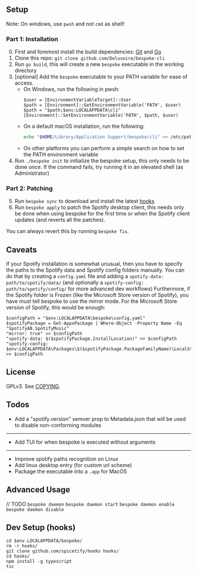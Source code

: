 ## Setup

Note: On windows, use `pwsh` and not `cmd` as shell!

### Part 1: Installation

0. First and foremost install the build dependencies: [Git](https://git-scm.com/downloads) and [Go](https://go.dev/doc/install)
1. Clone this repo: `git clone github.com/Delusoire/bespoke-cli`
2. Run `go build`, this will create a new `bespoke` executable in the working directory
3. [optional] Add the `bespoke` executable to your PATH variable for ease of access.
    - On Windows, run the following in pwsh:
        ```pwsh
        $user = [EnvironmentVariableTarget]::User
        $path = [Environment]::GetEnvironmentVariable('PATH', $user)
        $path = "$path;$env:LOCALAPPDATA\cli"
        [Environment]::SetEnvironmentVariable('PATH', $path, $user)
        ```
    - On a default macOS installation, run the following:
        ```zsh
        echo "$HOME/Library/Application Support/bespoke/cli" >> /etc/paths
        ```
    - On other platforms you can perform a simple search on how to set the PATH environment variable
4. Run `./bespoke init` to initialize the bespoke setup, this only needs to be done once. If the command fails, try running it in an elevated shell (as Administrator)

### Part 2: Patching

5. Run `bespoke sync` to download and install the latest [hooks](https://github.com/spicetify/hooks)
6. Run `bespoke apply` to patch the Spotify desktop client, this needs only be done
   when using bespoke for the first time or when the Spotify client updates (and reverts all the patches).

You can always revert this by running `bespoke fix`.

## Caveats

If your Spotify installation is somewhat unusual, then you have to specify the paths to the Spotify data and Spotify config folders manually.
You can do that by creating a `config.yaml` file and adding a `spotify-data: path/to/spotify/data/`
(and optionally a `spotify-config: path/to/spotify/config/` for more advanced dev workflows)
Furthermore, if the Spotify folder is Frozen (like the Microsoft Store version of Spotify), you have must tell bespoke to use the mirror mode.
For the Microsoft Store version of Spotify, this would be enough:

```
$configPath = "$env:LOCALAPPDATA\bespoke\config.yaml"
$spotifyPackage = Get-AppxPackage | Where-Object -Property Name -Eq "SpotifyAB.SpotifyMusic"
"mirror: true" >> $configPath
"spotify-data: $($spotifyPackage.InstallLocation)" >> $configPath
"spotify-config: $env:LOCALAPPDATA\Packages\$($spotifyPackage.PackageFamilyName)\LocalState\Spotify\" >> $configPath
```

## License

GPLv3. See [COPYING](COPYING).

## Todos

-   Add a "spotify.version" semver prop to Metadata.json that will be used to disable non-conforming modules

---

-   Add TUI for when bespoke is executed without arguments

---

-   Improve spotify paths recognition on Linux
-   Add linux desktop entry (for custom url scheme)
-   Package the executable into a `.app` for MacOS

## Advanced Usage

// TODO
`bespoke daemon`
`bespoke daemon start`
`bespoke daemon enable`
`bespoke daemon disable`

## Dev Setup (hooks)

```pwsh
cd $env.LOCALAPPDATA/bespoke/
rm -r hooks/
git clone github.com/spicetify/hooks hooks/
cd hooks/
npm install -g typescript
tsc
```
